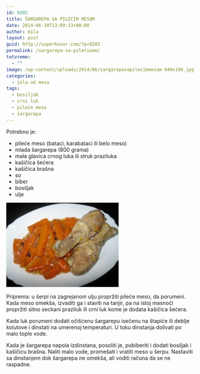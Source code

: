 ```yaml
---
id: 9202
title: ŠARGAREPA SA PILEĆIM MESOM
date: 2014-06-30T13:09:13+00:00
author: mila
layout: post
guid: http://superkuvar.com/?p=9202
permalink: /sargarepa-sa-piletinom/
totvreme:
  - ""
image: /wp-content/uploads/2014/06/sargarepasapilecimmesom-940x198.jpg
categories:
  - jela od mesa
tags:
  - bosiljak
  - crni luk
  - pileće meso
  - šargarepa
---
```

Potrebno je:

  * pileće meso (bataci, karabataci ili belo meso)
  * mlada šargarepa (800 grama)
  * mala glavica crnog luka ili struk praziluka
  * kašičica šećera
  * kašičica brašna
  * so
  * biber
  * bosiljak
  * ulje

[<img class="alignnone size-medium wp-image-9205" src="/wp-content/uploads/2014/06/sargarepasapilecimmesom-300x225.jpg" alt="sargarepasapilecimmesom" width="300" height="225" />](/wp-content/uploads/2014/06/sargarepasapilecimmesom.jpg)

Priprema: u šerpi na zagrejanom ulju propržiti pileće meso, da porumeni. Kada meso omekša, izvaditi ga i staviti na tanjir, pa na istoj masnoći propržiti sitno seckani praziluk ili crni luk kome je dodata kašičica šećera.

Kada luk porumeni dodati očišćenu šargarepu isečenu na štapiće ili deblje kolutove i dinstati na umerenoj temperaturi. U toku dinstanja dolivati po malo tople vode.

Kada je šargarepa napola izdinstana, posoliti je, pobiberiti i dodati bosiljak i kašičicu brašna. Naliti malo vode, promešati i vratiti meso u šerpu. Nastaviti sa dinstanjem dok šargarepa ne omekša, ali voditi računa da se ne raspadne.
